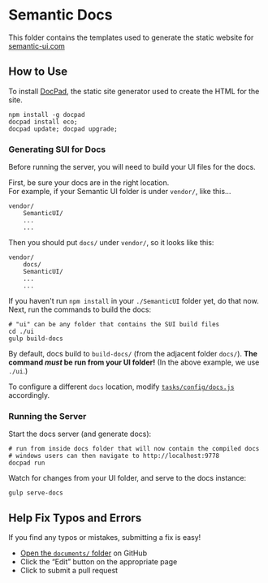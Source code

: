 # Semantic Docs

This folder contains the templates used to generate the static website for [semantic-ui.com](http://www.semantic-ui.com)

## How to Use


To install [DocPad](http://github.com/docpad/docpad), the static site generator used to create the HTML for the site.
```
npm install -g docpad
docpad install eco;
docpad update; docpad upgrade;
```

### Generating SUI for Docs

Before running the server, you will need to build your UI files for the docs. 

First, be sure your docs are in the right location.  
For example, if your Semantic UI folder is under `vendor/`, like this...

    vendor/
        SemanticUI/
        ...
        ...

Then you should put `docs/` under `vendor/`, so it looks like this:

    vendor/
        docs/
        SemanticUI/
        ...
        ...

If you haven't run `npm install` in your `./SemanticUI` folder yet, do that now. Next, run the commands to build the docs:

```
# "ui" can be any folder that contains the SUI build files
cd ./ui
gulp build-docs
```

By default, docs build to `build-docs/` (from the adjacent folder `docs/`). 
**The command _must_ be run from your UI folder!** (In the above example, we use `./ui`.) 

To configure a different `docs` location, modify [ `tasks/config/docs.js`](https://github.com/Semantic-Org/Semantic-UI/blob/master/tasks/config/docs.js) accordingly.


### Running the Server

Start the docs server (and generate docs):

```
# run from inside docs folder that will now contain the compiled docs 
# windows users can then navigate to http://localhost:9778
docpad run
```


Watch for changes from your UI folder, and serve to the docs instance:

```
gulp serve-docs
```


## Help Fix Typos and Errors

If you find any typos or mistakes, submitting a fix is easy!

- [Open the `documents/` folder](https://github.com/Semantic-Org/Semantic-UI-Docs/tree/master/server/documents) on GitHub
- Click the “Edit” button on the appropriate page
- Click to submit a pull request

